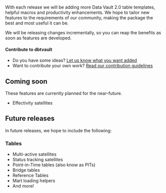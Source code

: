 With each release we will be adding more Data Vault 2.0 table templates, helpful macros and productivity enhancements.
We hope to tailor new features to the requirements of our community, making the package 
the best and most useful it can be.

We will be releasing changes incrementally, so you can reap the benefits as soon as features are developed.

#### Contribute to dbtvault

- Do you have some ideas? [Let us know what you want added](https://github.com/Datavault-UK/dbtvault/issues)
- Want to contribute your own work? [Read our contribution guidelines](https://github.com/Datavault-UK/dbtvault/blob/master/CONTRIBUTING.md)

## Coming soon

These features are currently planned for the near-future.

- Effectivity satellites

## Future releases

In future releases, we hope to include the following:

### Tables

- Multi-active satellites
- Status tracking satellites
- Point-in-Time tables (also know as PITs)
- Bridge tables
- Reference Tables
- Mart loading helpers
- And more!